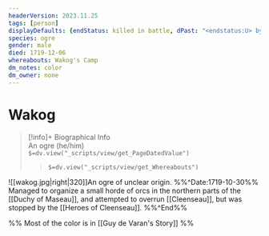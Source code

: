 ```yaml
---
headerVersion: 2023.11.25
tags: [person]
displayDefaults: {endStatus: killed in battle, dPast: "<endstatus:U> by [[The Heroes of Cleenseau]] on <enddate>"}
species: ogre
gender: male
died: 1719-12-06
whereabouts: Wakog's Camp
dm_notes: color
dm_owner: none
---
```

# Wakog
>[!info]+ Biographical Info  
> An ogre (he/him)  
> `$=dv.view("_scripts/view/get_PageDatedValue")`  
>> `$=dv.view("_scripts/view/get_Whereabouts")`

![[wakog.jpg|right|320]]An ogre of unclear origin. 
%%^Date:1719-10-30%%
Managed to organize a small horde of orcs in the northern parts of the [[Duchy of Maseau]], and attempted to overrun [[Cleenseau]], but was stopped by the [[Heroes of Cleenseau]].
%%^End%%

%% Most of the color is in [[Guy de Varan's Story]] %%